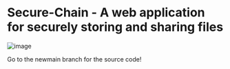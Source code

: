 # Secure-Chain - A web application for securely storing and sharing files

![image](https://github.com/IT21213762/Secure-Chain/assets/170255395/ce14878e-470c-48c6-8a15-b4af53df372e)

Go to the newmain branch for the source code!
